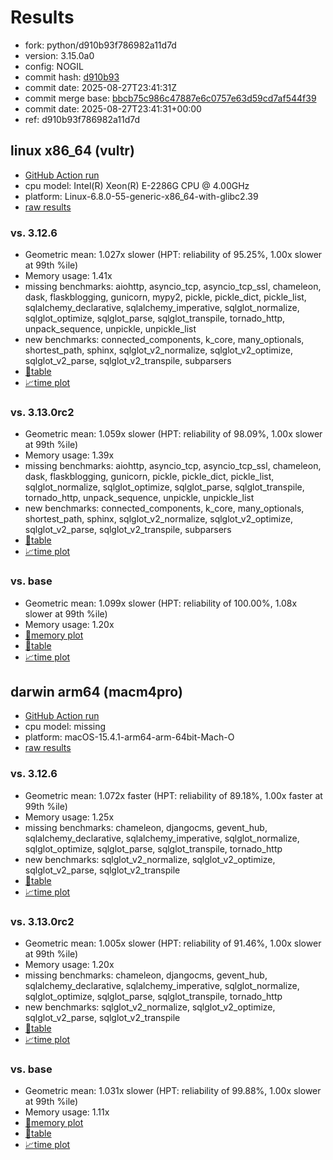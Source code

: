 # Results

- fork: python/d910b93f786982a11d7d
- version: 3.15.0a0
- config: NOGIL
- commit hash: [d910b93](https://github.com/python/cpython/commit/d910b93)
- commit date: 2025-08-27T23:41:31Z
- commit merge base: [bbcb75c986c47887e6c0757e63d59cd7af544f39](https://github.com/python/cpython/commit/bbcb75c986c47887e6c0757e63d59cd7af544f39)
- commit date: 2025-08-27T23:41:31+00:00
- ref: d910b93f786982a11d7d

## linux x86_64 (vultr)

- [GitHub Action run](https://github.com/facebookexperimental/free-threading-benchmarking/actions/runs/17282131557)
- cpu model: Intel(R) Xeon(R) E-2286G CPU @ 4.00GHz
- platform: Linux-6.8.0-55-generic-x86_64-with-glibc2.39
- [raw results](bm-20250827-vultr-x86_64-python-d910b93f786982a11d7d-3.15.0a0-d910b93.json)

### vs. 3.12.6

- Geometric mean: 1.027x slower (HPT: reliability of 95.25%, 1.00x slower at 99th %ile)
- Memory usage: 1.41x
- missing benchmarks: aiohttp, asyncio_tcp, asyncio_tcp_ssl, chameleon, dask, flaskblogging, gunicorn, mypy2, pickle, pickle_dict, pickle_list, sqlalchemy_declarative, sqlalchemy_imperative, sqlglot_normalize, sqlglot_optimize, sqlglot_parse, sqlglot_transpile, tornado_http, unpack_sequence, unpickle, unpickle_list
- new benchmarks: connected_components, k_core, many_optionals, shortest_path, sphinx, sqlglot_v2_normalize, sqlglot_v2_optimize, sqlglot_v2_parse, sqlglot_v2_transpile, subparsers
- [📄table](bm-20250827-vultr-x86_64-python-d910b93f786982a11d7d-3.15.0a0-d910b93-vs-3.12.6.md)
- [📈time plot](bm-20250827-vultr-x86_64-python-d910b93f786982a11d7d-3.15.0a0-d910b93-vs-3.12.6.svg)

### vs. 3.13.0rc2

- Geometric mean: 1.059x slower (HPT: reliability of 98.09%, 1.00x slower at 99th %ile)
- Memory usage: 1.39x
- missing benchmarks: aiohttp, asyncio_tcp, asyncio_tcp_ssl, chameleon, dask, flaskblogging, gunicorn, pickle, pickle_dict, pickle_list, sqlglot_normalize, sqlglot_optimize, sqlglot_parse, sqlglot_transpile, tornado_http, unpack_sequence, unpickle, unpickle_list
- new benchmarks: connected_components, k_core, many_optionals, shortest_path, sphinx, sqlglot_v2_normalize, sqlglot_v2_optimize, sqlglot_v2_parse, sqlglot_v2_transpile, subparsers
- [📄table](bm-20250827-vultr-x86_64-python-d910b93f786982a11d7d-3.15.0a0-d910b93-vs-3.13.0rc2.md)
- [📈time plot](bm-20250827-vultr-x86_64-python-d910b93f786982a11d7d-3.15.0a0-d910b93-vs-3.13.0rc2.svg)

### vs. base

- Geometric mean: 1.099x slower (HPT: reliability of 100.00%, 1.08x slower at 99th %ile)
- Memory usage: 1.20x
- [🧠memory plot](bm-20250827-vultr-x86_64-python-d910b93f786982a11d7d-3.15.0a0-d910b93-vs-base-mem.svg)
- [📄table](bm-20250827-vultr-x86_64-python-d910b93f786982a11d7d-3.15.0a0-d910b93-vs-base.md)
- [📈time plot](bm-20250827-vultr-x86_64-python-d910b93f786982a11d7d-3.15.0a0-d910b93-vs-base.svg)

## darwin arm64 (macm4pro)

- [GitHub Action run](https://github.com/facebookexperimental/free-threading-benchmarking/actions/runs/17282131557)
- cpu model: missing
- platform: macOS-15.4.1-arm64-arm-64bit-Mach-O
- [raw results](bm-20250827-macm4pro-arm64-python-d910b93f786982a11d7d-3.15.0a0-d910b93.json)

### vs. 3.12.6

- Geometric mean: 1.072x faster (HPT: reliability of 89.18%, 1.00x faster at 99th %ile)
- Memory usage: 1.25x
- missing benchmarks: chameleon, djangocms, gevent_hub, sqlalchemy_declarative, sqlalchemy_imperative, sqlglot_normalize, sqlglot_optimize, sqlglot_parse, sqlglot_transpile, tornado_http
- new benchmarks: sqlglot_v2_normalize, sqlglot_v2_optimize, sqlglot_v2_parse, sqlglot_v2_transpile
- [📄table](bm-20250827-macm4pro-arm64-python-d910b93f786982a11d7d-3.15.0a0-d910b93-vs-3.12.6.md)
- [📈time plot](bm-20250827-macm4pro-arm64-python-d910b93f786982a11d7d-3.15.0a0-d910b93-vs-3.12.6.svg)

### vs. 3.13.0rc2

- Geometric mean: 1.005x slower (HPT: reliability of 91.46%, 1.00x slower at 99th %ile)
- Memory usage: 1.20x
- missing benchmarks: chameleon, djangocms, gevent_hub, sqlalchemy_declarative, sqlalchemy_imperative, sqlglot_normalize, sqlglot_optimize, sqlglot_parse, sqlglot_transpile, tornado_http
- new benchmarks: sqlglot_v2_normalize, sqlglot_v2_optimize, sqlglot_v2_parse, sqlglot_v2_transpile
- [📄table](bm-20250827-macm4pro-arm64-python-d910b93f786982a11d7d-3.15.0a0-d910b93-vs-3.13.0rc2.md)
- [📈time plot](bm-20250827-macm4pro-arm64-python-d910b93f786982a11d7d-3.15.0a0-d910b93-vs-3.13.0rc2.svg)

### vs. base

- Geometric mean: 1.031x slower (HPT: reliability of 99.88%, 1.00x slower at 99th %ile)
- Memory usage: 1.11x
- [🧠memory plot](bm-20250827-macm4pro-arm64-python-d910b93f786982a11d7d-3.15.0a0-d910b93-vs-base-mem.svg)
- [📄table](bm-20250827-macm4pro-arm64-python-d910b93f786982a11d7d-3.15.0a0-d910b93-vs-base.md)
- [📈time plot](bm-20250827-macm4pro-arm64-python-d910b93f786982a11d7d-3.15.0a0-d910b93-vs-base.svg)

